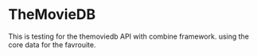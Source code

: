 # TheMovieDB

This is testing for the themoviedb API with combine framework. using the core data for the favrouite.